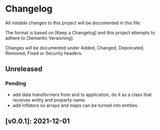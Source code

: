# Changelog

All notable changes to this project will be documented in this file.

The format is based on [Keep a Changelog] and this project attempts to adhere to [Semantic Versioning].

Changes will be documented under Added, Changed, Deprecated, Removed, Fixed or Security headers.

## Unreleased
### Pending
- add data transformers from and to application, do it as a class that receives entity and property name.
- add inflators so arrays and maps can be turned into entities.

## [v0.0.1]: 2021-12-01

